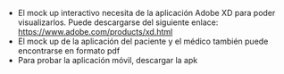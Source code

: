 * El mock up interactivo necesita de la aplicación Adobe XD para poder visualizarlos. Puede descargarse del siguiente enlace: https://www.adobe.com/products/xd.html
* El mock up de la aplicación del paciente y el médico también puede encontrarse en formato pdf
* Para probar la aplicación móvil, descargar la apk
